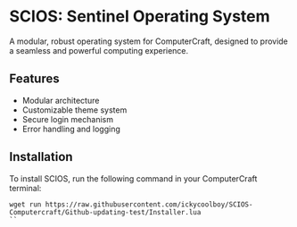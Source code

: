 # SCIOS: Sentinel Operating System

A modular, robust operating system for ComputerCraft, designed to provide a seamless and powerful computing experience.

## Features
- Modular architecture
- Customizable theme system
- Secure login mechanism
- Error handling and logging

## Installation

To install SCIOS, run the following command in your ComputerCraft terminal:
```
wget run https://raw.githubusercontent.com/ickycoolboy/SCIOS-Computercraft/Github-updating-test/Installer.lua
``